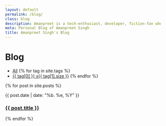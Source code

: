 ```yaml
---
layout: default
permalink: /blog/
class: blog
description: Amanpreet is a tech-enthusiast, developer, fiction-fan who loves to build up new cool things by exploring the technologies available around the globe.
meta: Personal Blog of Amanpreet Singh
title: Amanpreet Singh's Blog
---
```

<h1>Blog</h1>

<ul class='tags'>
	<li><a href='#tag-all' class='tag-all' data-active='true'>All</a>
	{% for tag in site.tags %}
	<li><a href='#tag-{{ tag[0] | replace:' ','-' | downcase }}' class='tag-{{ tag[0] | replace:' ','-' | downcase }}'>{{ tag[0] }} <span>x{{ tag[1].size }}</span></a>
	{% endfor %}
</ul>

{% for post in site.posts %}
<div class='blog__item{% for tag in post.tags %} tag-{{ tag | replace:' ','-' | downcase }}{% endfor %}' >
	<p class='date'>{{ post.date | date: "%b. %e, %Y" }}
	<h3><a href="{{ post.url }}">{{ post.title }}</a></h3>
</div>
{% endfor %}